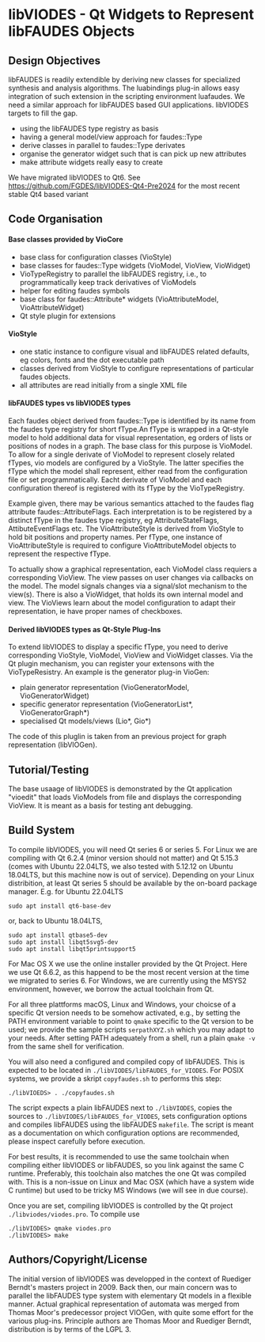 # libVIODES - Qt Widgets to Represent libFAUDES Objects


## Design Objectives


libFAUDES is readily extendible by deriving new classes for specialized
synthesis and analysis algorithms. The luabindings plug-in allows easy
integration of such extension in the scripting environment luafaudes.
We need a similar approach for libFAUDES based GUI applications. libVIODES
targets to fill the gap.

- using the libFAUDES type registry as basis
- having a general model/view approach for faudes::Type
- derive classes in parallel to faudes::Type derivates
- organise the generator widget such that is can pick up
  new attributes
- make attribute widgets really easy to create

We have migrated libVIODES to Qt6. See https://github.com/FGDES/libVIODES-Qt4-Pre2024 for the most recent stable Qt4 based variant

## Code Organisation

#### Base classes provided by VioCore  

* base class for configuration classes (VioStyle)
* base classes for faudes::Type widgets (VioModel, VioView, VioWidget)
* VioTypeRegistry to parallel the libFAUDES registry, i.e., to programmatically
  keep track derivatives of VioModels 
* helper for editing faudes symbols 
* base class for faudes::Attribute* widgets (VioAttributeModel, VioAttributeWidget)
* Qt style plugin for extensions


#### VioStyle

* one static instance to configure visual and libFAUDES related defaults, eg
colors, fonts and the dot executable path
* classes derived from VioStyle to configure representations of particular faudes objects.
* all attributes are read initially from a single XML file

#### libFAUDES types vs libVIODES types

Each faudes object derived from faudes::Type is identified by its name from the faudes type
registry for short fType.An fType is wrapped in a Qt-style model to hold additional
data for visual representation, eg orders of lists or positions of nodes in a graph. 
The base class for this purpose is VioModel. To allow for a single derivate of VioModel 
to represent closely related fTypes, vio models are configured by a VioStyle. The latter 
specifies the fType which the model shall represent, either read from the configuration 
file or set programmatically. Eacht derivate of VioModel and each configuration thereof 
is registered with its fType by the VioTypeRegistry.

Example given, there may be various semantics attached to the faudes flag attribute 
faudes::AttributeFlags. Each interpretation is to be registered by a distinct fType in 
the faudes type registry, eg AttributeStateFlags, AttibuteEventFlags etc. The VioAttributeStyle 
is derived from VioStyle to hold bit positions and property names. Per fType, one instance
of VioAttributeStyle is required to configure VioAttributeModel objects to represent
the respective fType.

To actually show a graphical representation, each VioModel class requiers a corresponding
VioView. The view passes on user changes via callbacks on the model. The model signals
changes via a signal/slot mechanism to the view(s). There is also a VioWidget, that
holds its own internal model and view. The VioViews learn about the model configuration
to adapt their representation, ie have proper names of checkboxes.

#### Derived libVIODES types as Qt-Style Plug-Ins

To extend libVIODES to display a specific fType, you need to derive corresponding
VioStyle, VioModel, VioView and VioWidget classes. Via the Qt plugin mechanism, 
you can register your extensons with the VioTypeResistry. An example is the generator plug-in
VioGen:

* plain generator representation (VioGeneratorModel, VioGeneratorWidget)
* specific generator representation (VioGeneratorList*, VioGeneratorGraph*)
* specialised Qt models/views (Lio*, Gio*)

The code of this pluglin is taken from an previous project for graph
representation (libVIOGen). 

## Tutorial/Testing

The base usaage of libVIODES is demonstrated by the Qt application "vioedit" that loads VioModels
from file and displays the corresponding VioView. It is meant as a basis
for testing ant debugging.


## Build System

To compile libVIODES, you will need Qt series 6 or series 5. For Linux we are compiling
with Qt 6.2.4 (minor version should not matter) and Qt 5.15.3 (comes with Ubuntu 22.04LTS,
we also tested with 5.12.12 on Ubuntu 18.04LTS, but this machine now is out of service).
Depending on your Linux distribition, at least Qt series 5 should be available
by the on-board package manager. E.g. for Ubuntu 22.04LTS

    sudo apt install qt6-base-dev

or, back to Ubuntu 18.04LTS,

    sudo apt install qtbase5-dev
    sudo apt install libqt5svg5-dev
    sudo apt install libqt5printsupport5


For Mac OS X we use the online installer provided by the Qt Project. Here we use Qt 6.6.2,
as this happend to be the most recent version at the time we migrated to series 6. For
Windows, we are currently using the MSYS2 environment, however, we borrow the actual
toolchain from Qt.

For all three plattforms macOS, Linux and Windows, your choicse of a specific Qt version
needs to be somehow activated, e.g., by setting the PATH environment variable to point
to `qmake` specific to the Qt version to be used; we provide the sample scripts
`serpathXYZ.sh` which you may adapt to your needs. After setting PATH adequately
from a shell, run a plain `qmake -v` from the same shell for verification. 

You will also need a configured and compiled copy of libFAUDES. This
is expected to be located in `./libVIODES/libFAUDES_for_VIODES`. For POSIX systems,
we provide a skript `copyfaudes.sh` to performs this step:

    ./libVIOEDS> . ./copyfaudes.sh

The script expects a plain libFAUDES next to `./libVIODES`, copies the sources
to `./libVIODES/libFAUDES_for_VIODES`, sets configuration options and compiles libFAUDES
using the libFAUDES `makefile`. The script is meant as a documentation on which
configuration options are recommended, please inspect carefully before execution.

For best results, it is recommended to use the same toolchain when compiling either libVIODES
or libFAUDES, so you link against the same C runtime. Preferably, this toolchain also
matches the one Qt was compiled with. This is a non-issue on Linux and Mac OSX (which
have a system wide C runtime) but used to be tricky MS Windows (we will see in due course).

Once you are set, 
compiling libVIODES is controlled by the Qt project `./libviodes/viodes.pro`. 
To compile use

    ./libVIODES> qmake viodes.pro
    ./libVIODES> make


## Authors/Copyright/License

The initial version of libVIODES was developped in the context of Ruediger Berndt's
masters project in 2009. Back then, our main concern was to parallel the libFAUDES type
system with elementary Qt models in a flexible manner. Actual graphical representation of
automata was merged from Thomas Moor's predecessor project VIOGen, with quite some effort
for the various plug-ins. Principle authors are Thomas Moor and Ruediger Berndt, distribution
is by terms of the LGPL 3.
